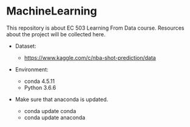# MachineLearning

This repository is about EC 503 Learning From Data course. Resources about the project will be collected here. 

* Dataset: 
    * https://www.kaggle.com/c/nba-shot-prediction/data
* Environment:
    * conda 4.5.11
    * Python 3.6.6

* Make sure that anaconda is updated. 
    * conda update conda
    * conda update anaconda
